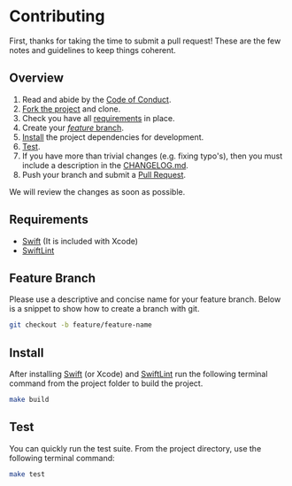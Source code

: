 # Contributing

First, thanks for taking the time to submit a pull request! These are the few notes and guidelines to keep things coherent.

## Overview

1. Read and abide by the [Code of Conduct][code-of-conduct].
1. [Fork the project](https://github.com/ustwo/github-scanner/fork) and clone.
1. Check you have all [requirements](#requirements) in place.
1. Create your [_feature_ branch](#feature-branch).
1. [Install](#install) the project dependencies for development.
1. [Test](#test).
1. If you have more than trivial changes (e.g. fixing typo's), then you must include a description in the [CHANGELOG.md][changelog].
1. Push your branch and submit a [Pull Request](https://github.com/ustwo/github-scanner/compare/).

We will review the changes as soon as possible.

## Requirements

- [Swift][swift] (It is included with Xcode)
- [SwiftLint][swiftlint]

## Feature Branch

Please use a descriptive and concise name for your feature branch. Below is a snippet to show how to create a branch with git.

```sh
git checkout -b feature/feature-name
```

## Install

After installing [Swift][swift] (or Xcode) and [SwiftLint][swiftlint] run the following terminal command from the project folder to build the project.

```sh
make build
```

## Test

You can quickly run the test suite. From the project directory, use the following terminal command:

```sh
make test
```

<!-- Links -->

[changelog]: ../CHANGELOG.md
[code-of-conduct]: ../CODE_OF_CONDUCT.md
[swift]: https://github.com/apple/swift
[swiftlint]: https://github.com/realm/SwiftLint
